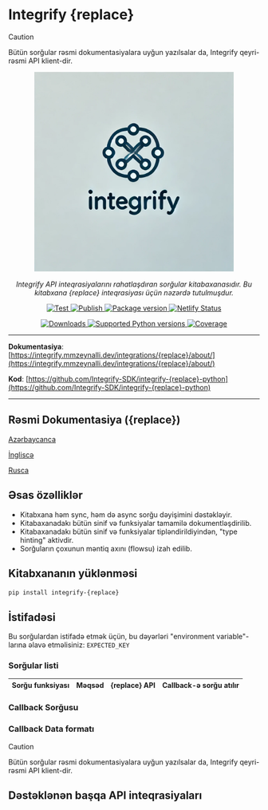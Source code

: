 # Integrify {replace}

> [!Caution]
> Bütün sorğular rəsmi dokumentasiyalara uyğun yazılsalar da, Integrify qeyri-rəsmi API klient-dir.

<p align="center">
  <a href="https://integrify.mmzeynalli.dev/"><img width="400" src="https://raw.githubusercontent.com/Integrify-SDK/integrify-docs-python/main/docs/az/docs/assets/integrify.png" alt="Integrify"></a>
</p>
<p align="center">
    <em>Integrify API inteqrasiyalarını rahatlaşdıran sorğular kitabaxanasıdır. Bu kitabxana {replace} inteqrasiyası üçün nəzərdə tutulmuşdur.</em>
</p>
<p align="center">
<a href="https://github.com/Integrify-SDK/integrify-{replace}-python/actions/workflows/test.yml" target="_blank">
    <img src="https://github.com/Integrify-SDK/integrify-{replace}-python/actions/workflows/test.yml/badge.svg?branch=main" alt="Test">
</a>
<a href="https://github.com/Integrify-SDK/integrify-{replace}-python/actions/workflows/publish.yml" target="_blank">
    <img src="https://github.com/Integrify-SDK/integrify-{replace}-python/actions/workflows/publish.yml/badge.svg" alt="Publish">
</a>
<a href="https://pypi.org/project/integrify-{replace}" target="_blank">
  <img src="https://img.shields.io/pypi/v/integrify-{replace}?color=%2334D058&label=pypi%20package" alt="Package version">
</a>
<a href="https://app.netlify.com/sites/integrify-docs/deploys">
  <img src="https://api.netlify.com/api/v1/badges/d8931b6a-80c7-41cb-bdbb-bf6ef5789f80/deploy-status" alt="Netlify Status">
</a>
</p>
<p align="center">
<a href="https://pepy.tech/project/integrify-{replace}" target="_blank">
  <img src="https://static.pepy.tech/badge/integrify-{replace}" alt="Downloads">
</a>
<a href="https://pypi.org/project/integrify-{replace}" target="_blank">
    <img src="https://img.shields.io/pypi/pyversions/integrify-{replace}.svg?color=%2334D058" alt="Supported Python versions">
</a>
<a href="https://coverage-badge.samuelcolvin.workers.dev/redirect/Integrify-SDK/integrify-{replace}-python" target="_blank">
    <img src="https://coverage-badge.samuelcolvin.workers.dev/Integrify-SDK/integrify-{replace}-python.svg" alt="Coverage">
</a>

</p>

---

**Dokumentasiya**: [https://integrify.mmzeynalli.dev/integrations/{replace}/about/](https://integrify.mmzeynalli.dev/integrations/{replace}/about/)

**Kod**: [https://github.com/Integrify-SDK/integrify-{replace}-python](https://github.com/Integrify-SDK/integrify-{replace}-python)

---

## Rəsmi Dokumentasiya ({replace})

[Azərbaycanca]({replace})

[İngliscə]({replace})

[Rusca]({replace})

## Əsas özəlliklər

- Kitabxana həm sync, həm də async sorğu dəyişimini dəstəkləyir.
- Kitabaxanadakı bütün sinif və funksiyalar tamamilə dokumentləşdirilib.
- Kitabaxanadakı bütün sinif və funksiyalar tipləndirildiyindən, "type hinting" aktivdir.
- Sorğuların çoxunun məntiq axını (flowsu) izah edilib.

## Kitabxananın yüklənməsi

<div class="termy">

```console
pip install integrify-{replace}
```

</div>

## İstifadəsi

Bu sorğulardan istifadə etmək üçün, bu dəyərləri "environment variable"-larına əlavə etməlisiniz: `EXPECTED_KEY`

### Sorğular listi

| Sorğu funksiyası | Məqsəd | {replace} API | Callback-ə sorğu atılır |
| :--------------- | :----- | :-----------: | :---------------------: |

### Callback Sorğusu

### Callback Data formatı

> [!Caution]
> Bütün sorğular rəsmi dokumentasiyalara uyğun yazılsalar da, Integrify qeyri-rəsmi API klient-dir.

## Dəstəklənən başqa API inteqrasiyaları

<!-- AUTO-UPDATE SECTION -->
